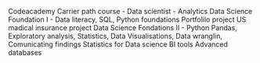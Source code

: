 Codeacademy Carrier path course - Data scientist - Analytics
Data Science Foundation I - Data literacy, SQL, Python foundations
Portfolilo project US madical insurance project
Data Science Fondations II - Python Pandas, Exploratory analysis, Statistics,  Data Visualisations, Data wranglin, Comunicating findings
Statistics for Data science
BI tools
Advanced databases
